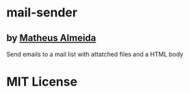 # mail-sender

## by [Matheus Almeida](https://twitter.com/mat_almeida)

Send emails to a mail list with attatched files and a HTML body

# MIT License
